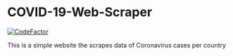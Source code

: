 # COVID-19-Web-Scraper
[![CodeFactor](https://www.codefactor.io/repository/github/matthewkayne/covid-19-web-scraper/badge)](https://www.codefactor.io/repository/github/matthewkayne/covid-19-web-scraper)

This is a simple website the scrapes data of Coronavirus cases per country
